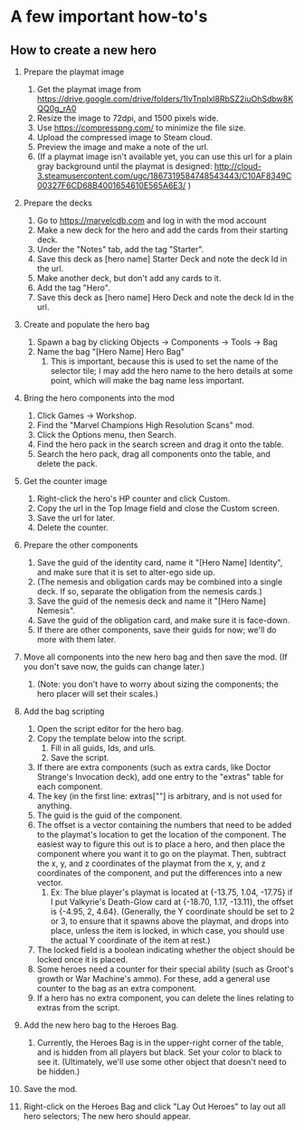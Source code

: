 # A few important how-to's

## How to create a new hero
1. Prepare the playmat image 
   1. Get the playmat image from https://drive.google.com/drive/folders/1IvTnpIxl8RbSZ2iuOhSdbw8KQQ0g_rA0
   2. Resize the image to 72dpi, and 1500 pixels wide. 
   3. Use https://compresspng.com/ to minimize the file size. 
   4. Upload the compressed image to Steam cloud. 
   5. Preview the image and make a note of the url.
   6. (If a playmat image isn't available yet, you can use this url for a plain gray background until the playmat is designed: http://cloud-3.steamusercontent.com/ugc/1867319584748543443/C10AF8349C00327F6CD68B4001654610E565A6E3/ )

2. Prepare the decks 
   1. Go to https://marvelcdb.com and log in with the mod account
   2. Make a new deck for the hero and add the cards from their starting deck. 
   3. Under the "Notes" tab, add the tag "Starter". 
   4. Save this deck as [hero name] Starter Deck and note the deck Id in the url. 
   5. Make another deck, but don't add any cards to it. 
   6. Add the tag "Hero". 
   7. Save this deck as [hero name] Hero Deck and note the deck Id in the url. 

3. Create and populate the hero bag 
   1. Spawn a bag by clicking Objects -> Components -> Tools -> Bag 
   2. Name the bag "[Hero Name] Hero Bag"
      1. This is important, because this is used to set the name of the selector tile; I may add the hero name to the hero details at some point, which will make the bag name less important.

4. Bring the hero components into the mod 
   1. Click Games -> Workshop. 
   2. Find the "Marvel Champions High Resolution Scans" mod. 
   3. Click the Options menu, then Search. 
   4. Find the hero pack in the search screen and drag it onto the table. 
   5. Search the hero pack, drag all components onto the table, and delete the pack.

5. Get the counter image 
   1. Right-click the hero's HP counter and click Custom. 
   2. Copy the url in the Top Image field and close the Custom screen. 
   3. Save the url for later. 
   4. Delete the counter.

6. Prepare the other components 
   1. Save the guid of the identity card, name it "[Hero Name] Identity", and make sure that it is set to alter-ego side up.
   2. (The nemesis and obligation cards may be combined into a single deck. If so, separate the obligation from the nemesis cards.)
   3. Save the guid of the nemesis deck and name it "[Hero Name] Nemesis". 
   4. Save the guid of the obligation card, and make sure it is face-down. 
   5. If there are other components, save their guids for now; we'll do more with them later. 

7. Move all components into the new hero bag and then save the mod. (If you don't save now, the guids can change later.)
   1. (Note: you don't have to worry about sizing the components; the hero placer will set their scales.)

8. Add the bag scripting 
   1. Open the script editor for the hero bag. 
   2. Copy the template below into the script. 
      1. Fill in all guids, Ids, and urls. 
      2. Save the script. 
   3. If there are extra components (such as extra cards, like Doctor Strange's Invocation deck), add one entry to the "extras" table for each component. 
   4. The key (in the first line: extras[""] is arbitrary, and is not used for anything. 
   5. The guid is the guid of the component. 
   6. The offset is a vector containing the numbers that need to be added to the playmat's location to get the location of the component. The easiest way to figure this out is to place a hero, and then place the component where you want it to go on the playmat. Then, subtract the x, y, and z coordinates of the playmat from the x, y, and z coordinates of the component, and put the differences into a new vector. 
      1. Ex: The blue player's playmat is located at {-13.75, 1.04, -17.75} if I put Valkyrie's Death-Glow card at {-18.70, 1.17, -13.11}, the offset is {-4.95, 2, 4.64}. (Generally, the Y coordinate should be set to 2 or 3, to ensure that it spawns above the playmat, and drops into place, unless the item is locked, in which case, you should use the actual Y coordinate of the item at rest.)
   7. The locked field is a boolean indicating whether the object should be locked once it is placed. 
   8. Some heroes need a counter for their special ability (such as Groot's growth or War Machine's ammo). For these, add a general use counter to the bag as an extra component. 
   9. If a hero has no extra component, you can delete the lines relating to extras from the script. 
9. Add the new hero bag to the Heroes Bag. 
   1. Currently, the Heroes Bag is in the upper-right corner of the table, and is hidden from all players but black. Set your color to black to see it. (Ultimately, we'll use some other object that doesn't need to be hidden.)
10. Save the mod. 
11. Right-click on the Heroes Bag and click "Lay Out Heroes" to lay out all hero selectors; The new hero should appear.